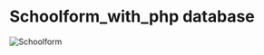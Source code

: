 # Schoolform_with_php database 

![Schoolform](https://user-images.githubusercontent.com/63507301/169644786-1665ceaa-6768-4dda-8dc2-dfc6db995ef6.png)
